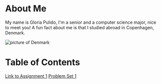 # About Me
My name is Gloria Pulido, I'm a senior and a computer science major, nice to meet you! A fun fact about me is that I studied abroad in Copenhagen, Denmark. 

![picture of Denmark](https://media.cntraveler.com/photos/5bfdb12a1b3466234d8136c5/master/pass/GettyImages-1045586638.jpg)


# Table of Contents
[Link to Assignment 1](assignments/assignment1.md)
[Problem Set 1](assignments/pset1.md)
